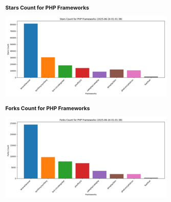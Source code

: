 ### Stars Count for PHP Frameworks

![Stars Chart](./archive/charts/20250616010138_stars_count.png)

### Forks Count for PHP Frameworks

![Forks Chart](./archive/charts/20250616010138_forks_count.png)

